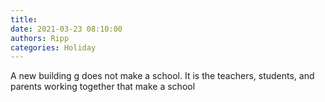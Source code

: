 ```yaml
---
title: 
date: 2021-03-23 08:10:00
authors: Ripp
categories: Holiday
---
```


 A new building g does not make a school.  It is the teachers, students, and parents working together that make a school